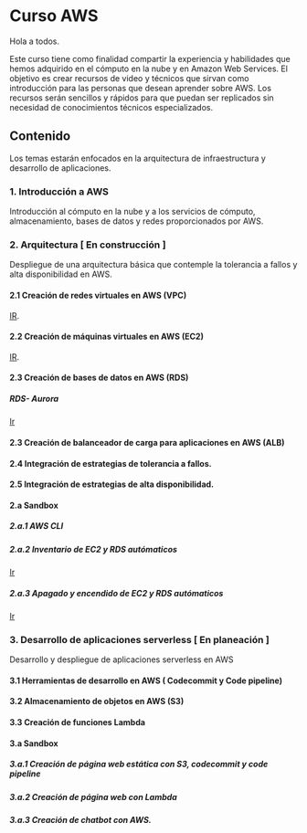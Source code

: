 # Curso AWS 

Hola a todos.

Este curso tiene como finalidad compartir la experiencia y habilidades que hemos adquirido en el cómputo en la nube y en Amazon Web Services. El objetivo es crear recursos de video y técnicos que sirvan como introducción para las personas que desean aprender sobre AWS. Los recursos serán sencillos y rápidos para que puedan ser replicados sin necesidad de conocimientos técnicos especializados.

  

## Contenido

Los temas estarán enfocados en la arquitectura de infraestructura y desarrollo de aplicaciones.

### 1. Introducción a AWS

Introducción al cómputo en la nube y a los servicios de cómputo, almacenamiento, bases de datos y redes proporcionados por AWS.


### 2. Arquitectura [ En construcción ]

Despliegue de una arquitectura básica que contemple la tolerancia a fallos y alta disponibilidad en AWS.

  

#### 2.1 Creación de redes virtuales en AWS (VPC)
[IR](/VPC). 

#### 2.2 Creación de máquinas virtuales en AWS (EC2)
[IR](/EC2).  

#### 2.3 Creación de bases de datos en AWS (RDS)
##### RDS- Aurora
[Ir](/RDS/RDS-Aurora.md)

#### 2.3 Creación de balanceador de carga para aplicaciones en AWS (ALB)

#### 2.4 Integración de estrategias de tolerancia a fallos.

#### 2.5 Integración de estrategias de alta disponibilidad.

#### 2.a Sandbox

##### 2.a.1  AWS CLI

##### 2.a.2 Inventario de EC2 y RDS autómaticos
  [Ir](/EC2/Start-StopEC2)
  
##### 2.a.3 Apagado y encendido de EC2 y RDS autómaticos
  [Ir](/EC2/Start-StopEC2)
  

### 3. Desarrollo de aplicaciones serverless [ En planeación ]

Desarrollo y despliegue de aplicaciones serverless en AWS

#### 3.1 Herramientas de desarrollo en AWS ( Codecommit y Code pipeline)

#### 3.2 Almacenamiento de objetos en AWS (S3)

#### 3.3 Creación de funciones Lambda

#### 3.a Sandbox

##### 3.a.1 Creación de página web estática con S3, codecommit y code pipeline

##### 3.a.2 Creación de página web con Lambda

##### 3.a.3 Creación de chatbot con AWS.
<!--stackedit_data:
eyJoaXN0b3J5IjpbMTgxNTIwNDY0NCwxOTg0ODk0Mzk4LC04MD
Y5MzgwMzIsODgzMDA5NDIyLDk3MjYzMDcxNSwtMjc4MTU2NjM2
XX0=
-->